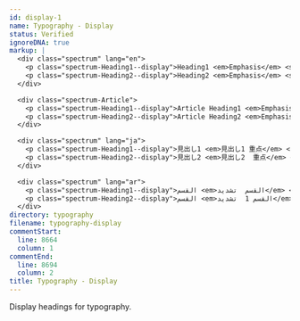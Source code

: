 ```yaml
---
id: display-1
name: Typography - Display
status: Verified
ignoreDNA: true
markup: |
  <div class="spectrum" lang="en">
    <p class="spectrum-Heading1--display">Heading1 <em>Emphasis</em> <strong>Strong</strong>.</p>
    <p class="spectrum-Heading2--display">Heading2 <em>Emphasis</em> <strong>Strong</strong>.</p>
  </div>

  <div class="spectrum-Article">
    <p class="spectrum-Heading1--display">Article Heading1 <em>Emphasis</em> <strong>Strong</strong>.</p>
    <p class="spectrum-Heading2--display">Article Heading2 <em>Emphasis</em> <strong>Strong</strong>.</p>
  </div>

  <div class="spectrum" lang="ja">
    <p class="spectrum-Heading1--display">見出し1 <em>見出し1 重点</em> <strong>見出し1 強い強調</strong>.</p>
    <p class="spectrum-Heading2--display">見出し2 <em>見出し2  重点</em> <strong>見出し2 強い強調</strong>.</p>
  </div>

  <div class="spectrum" lang="ar">
    <p class="spectrum-Heading1--display">القسم <em>القسم  تشديد</em> <strong>القسم  تأكيد قو</strong>.</p>
    <p class="spectrum-Heading2--display">القسم <em>القسم 1  تشديد</em> <strong>القسم 2 تأكيد قو</strong>.</p>
  </div>
directory: typography
filename: typography-display
commentStart:
  line: 8664
  column: 1
commentEnd:
  line: 8694
  column: 2
title: Typography - Display
---
```

Display headings for typography.